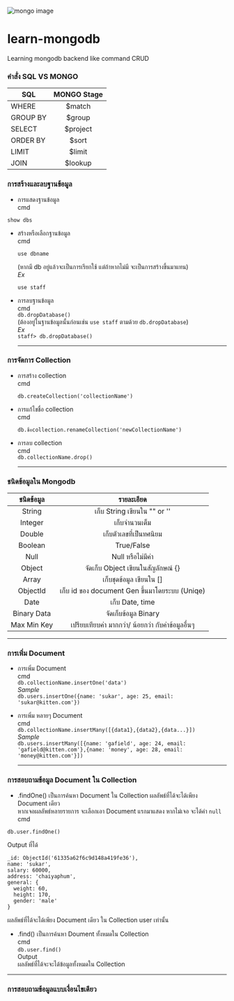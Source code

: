 ![mongo image](https://miro.medium.com/v2/resize:fit:1384/format:webp/1*PKJ28P3YWIIlVOnPdcu8DQ.png)
# learn-mongodb
Learning mongodb backend like command CRUD


### คำสั่ง SQL VS MONGO
|SQL     |    MONGO Stage|
|--------|:-------------:|
|WHERE   |   $match|
|GROUP BY|    $group| 
|SELECT|      $project|
|ORDER BY|    $sort|
|LIMIT|       $limit| 
|JOIN|        $lookup|

### **การสร้างและลบฐานข้อมูล**
-  การแสดงฐานข้อมูล <br>
  cmd 
  ```
  show dbs
  ```
- สร้างหรือเลือกฐานข้อมูล <br>
  cmd 
  ```
  use dbname
  ```
  (หากมี db อยู่แล้วจะเป็นการเรียกใช้ แต่ถ้าหากไม่มี จะเป็นการสร้างขึ้นมาแทน) <br>
  _Ex_
  ```
  use staff
  ```
  
- การลบฐานข้อมูล <br>
  cmd <br>
  `db.dropDatabase()` <br>
  (ต้องอยู่ในฐานข้อมูลนั้นก่อนเช่น `use staff` ตามด้วย `db.dropDatabase`) <br>
  _Ex_ <br>
  ```staff> db.dropDatabase()```
  _ _ _

### การจัดการ Collection
- การสร้าง collection <br>
  cmd 
  ```
  db.createCollection('collectionName')
  ``` 

- การแก้ไขชื่อ collection <br>
  cmd 
  ```
  db.ชื่อcollection.renameCollection('newCollectionName')
  ``` 

- การลบ collection <br>
  cmd <br>
  ```db.collectionName.drop()```

  * * *

### ชนิดข้อมูลใน Mongodb

|   ชนิดข้อมูล   |   รายละเอียด   |
|   :-------:   |   :-------:   |
|  String  |  เก็บ String เขียนใน "" or ''|
|  Integer  | เก็บจำนวนเต็ม |
|  Double  | เก็บตัวเลขที่เป็นทศนิยม  |
|  Boolean  | True/False  |
|  Null  | Null หรือไม่มีค่า  |
| Object   | จัดเก็บ Object เขียนในสัญลักษณ์ {} |
| Array  | เก็บชุดข้อมูล เขียนใน []  |
| ObjectId  | เก็บ id ของ document Gen ขึ้นมาโดยระบบ (Uniqe) |
|  Date  | เก็บ Date, time |
| Binary Data | จัดเก็บข้อมูล Binary  |
| Max Min Key  | เปรียบเทียบค่า มากกว่า/ น้อยกว่า กับค่าข้อมูลอื่นๆ  |

***

### การเพิ่ม Document

- การเพิ่ม Document <br>
  cmd <br>
  ```db.collectionName.insertOne('data')``` <br>
  _Sample_ <br>
  ```db.users.insertOne({name: 'sukar', age: 25, email: 'sukar@kitten.com'})```

- การเพิ่ม หลายๆ Document <br>
  cmd <br>
  ```db.collectionName.insertMany([{data1},{data2},{data...}])``` <br>
  _Sample_  <br>
  ```db.users.insertMany([{name: 'gafield', age: 24, email: 'gafield@kitten.com'},{name: 'money', age: 28, email: 'money@kitten.com'}])```
  ***


### การสอบถามข้อมูล Document ใน Collection

  - .findOne()
    เป็นการค้นหา Document ใน Collection   ผลลัพธ์ที่ได้จะได้เพียง Document เดียว <br>
หากเจอผลลัพธ์หลายรายการ จะเลือกเอา Document แรกมาแสดง หากไม่เจอ จะได้ค่า `null` <br>
  cmd 
  ```
db.user.findOne()
``` 
  Output ที่ได้ <br>
  ```{
  _id: ObjectId('61335a62f6c9d148a419fe36'),
  name: 'sukar',
  salary: 60000,
  address: 'chaiyaphum',
  general: {
    weight: 60,
    height: 170,
    gender: 'male'
  }
```
ผลลัพธ์ที่ได้จะได้เพียง Document เดียว ใน Collection user เท่านั้น

  - .find()
    เป็นการค้นหา Doument ทั้งหมดใน Collection <br>
cmd <br>
```db.user.find()```  <br>
Output <br>
ผลลัพธ์ที่ได้จะจะได้ข้อมูลทั้งหมดใน Collection <br>
***

### การสอบถามข้อมูลแบบเงื่อนไขเดียว




  

  
  
  
  




